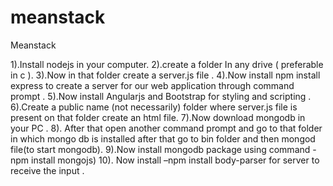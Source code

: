 # meanstack
Meanstack


1).Install nodejs in your computer.
2).create a folder In any drive ( preferable in c ).
3).Now in that folder create a server.js file .
4).Now install npm install express to create a server for our web application through command
prompt .
5).Now install Angularjs and Bootstrap for styling and scripting .
6).Create a public name (not necessarily) folder where server.js file is present on that folder create
an html file.
7).Now download mongodb in your PC .
8). After that open another command prompt and go to that folder in which mongo db is installed
after that go to bin folder and then mongod file(to start mongodb).
9).Now install mongodb package using command - npm install mongojs)
10). Now install –npm install body-parser for server to receive the input .
